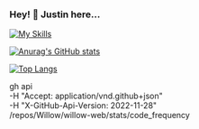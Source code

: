 ### Hey! 👋 Justin here...

[![My Skills](https://skillicons.dev/icons?i=js,react,redux,html,css,sass,ruby,rails,express,nodejs,webpack,aws,postgresql,mongodb,git,vscode&perline=8)](https://skillicons.dev)

[![Anurag's GitHub stats](https://github-readme-stats.vercel.app/api?username=Thatmoonman&show_icons=true&theme=synthwave&count_private=true)](https://github.com/thatmoonman/github-readme-stats)

[![Top Langs](https://github-readme-stats.vercel.app/api/top-langs/?username=Thatmoonman&layout=compact&count_private=true)](https://github.com/Thatmoonman/github-readme-stats)
<!--
**Thatmoonman/Thatmoonman** is a ✨ _special_ ✨ repository because its `README.md` (this file) appears on your GitHub profile.



Here are some ideas to get you started:

- 🔭 I’m currently working on ...
- 🌱 I’m currently learning ...
- 👯 I’m looking to collaborate on ...
- 🤔 I’m looking for help with ...
- 💬 Ask me about ...
- 📫 How to reach me: ...
- 😄 Pronouns: ...
- ⚡ Fun fact: ...

## About Me
- 🔎 I am actively searching for software engineering poistions, ideally hybrid remote and in person.
- 


-->
gh api \
  -H "Accept: application/vnd.github+json" \
  -H "X-GitHub-Api-Version: 2022-11-28" \
  /repos/Willow/willow-web/stats/code_frequency
